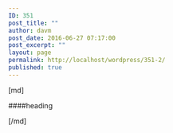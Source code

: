 ```yaml
---
ID: 351
post_title: ""
author: davm
post_date: 2016-06-27 07:17:00
post_excerpt: ""
layout: page
permalink: http://localhost/wordpress/351-2/
published: true
---
```

[md]

####heading

[/md]